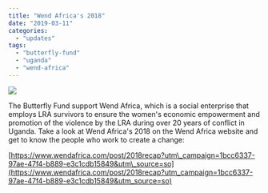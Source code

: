 ```yaml
---
title: "Wend Africa's 2018"
date: "2019-03-11"
categories: 
  - "updates"
tags: 
  - "butterfly-fund"
  - "uganda"
  - "wend-africa"
---
```


![](https://womenandwar.net/kr/wp-content/uploads/2019/03/캡처-1.jpg)

The Butterfly Fund support Wend Africa, which is a social enterprise that employs LRA survivors to ensure the women's economic empowerment and promotion of the violence by the LRA during over 20 years of conflict in Uganda. Take a look at Wend Africa's 2018 on the Wend Africa website and get to know the people who work to create a change:

[https://www.wendafrica.com/post/2018recap?utm\_campaign=1bcc6337-97ae-47f4-b889-e3c1cdb15849&utm\_source=so](https://www.wendafrica.com/post/2018recap?utm_campaign=1bcc6337-97ae-47f4-b889-e3c1cdb15849&utm_source=so)
